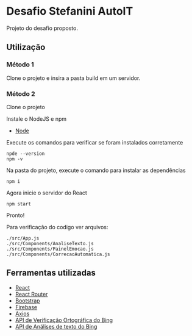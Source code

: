 # Desafio Stefanini AutoIT

Projeto do desafio proposto.

## Utilização
### Método 1
Clone o projeto e insira a pasta build em um servidor.

### Método 2
 Clone o projeto
                     
 Instale o NodeJS e npm
                    
* [Node](https://nodejs.org)

Execute os comandos para verificar se foram instalados corretamente
```
npde --version
npm -v
```
Na pasta do projeto, execute o comando para instalar as dependências
```
npm i
```
Agora inicie o servidor do React
```
npm start
```
Pronto!

Para verificação do codigo ver arquivos:
```
./src/App.js
./src/Components/AnaliseTexto.js
./src/Components/PainelEmocao.js
./src/Components/CorrecaoAutomatica.js
```

## Ferramentas utilizadas
* [React](https://reactjs.org)
* [React Router](https://reacttraining.com/react-router)
* [Bootstrap](https://getbootstrap.com)
* [Firebase](https://firebase.google.com/)
* [Axios](https://github.com/axios/axios)
* [API de Verificação Ortográfica do Bing](https://azure.microsoft.com/pt-br/services/cognitive-services/spell-check/)
* [API de Análises de texto do Bing](https://azure.microsoft.com/pt-br/services/cognitive-services/text-analytics/)

